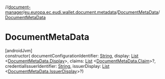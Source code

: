 //[document-manager](../../../index.md)/[eu.europa.ec.eudi.wallet.document.metadata](../index.md)/[DocumentMetaData](index.md)/[DocumentMetaData](-document-meta-data.md)

# DocumentMetaData

[androidJvm]\
constructor(
documentConfigurationIdentifier: [String](https://kotlinlang.org/api/latest/jvm/stdlib/kotlin/-string/index.html),
display: [List](https://kotlinlang.org/api/latest/jvm/stdlib/kotlin.collections/-list/index.html)
&lt;[DocumentMetaData.Display](-display/index.md)&gt;,
claims: [List](https://kotlinlang.org/api/latest/jvm/stdlib/kotlin.collections/-list/index.html)
&lt;[DocumentMetaData.Claim](-claim/index.md)&gt;?,
credentialIssuerIdentifier: [String](https://kotlinlang.org/api/latest/jvm/stdlib/kotlin/-string/index.html),
issuerDisplay: [List](https://kotlinlang.org/api/latest/jvm/stdlib/kotlin.collections/-list/index.html)
&lt;[DocumentMetaData.IssuerDisplay](-issuer-display/index.md)&gt;?)
